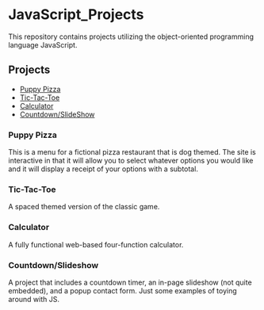 # JavaScript_Projects
This repository contains projects utilizing the object-oriented programming language JavaScript.

## Projects
- [Puppy Pizza](Pizza_Project)
- [Tic-Tac-Toe](TicTacToe)
- [Calculator](Calculator)
- [Countdown/SlideShow](Project9_countdown_slideshow)

### Puppy Pizza
This is a menu for a fictional pizza restaurant that is dog themed.  The site is interactive in that it will allow you to select whatever options you would like and it will display a receipt of your options with a subtotal.

### Tic-Tac-Toe
A spaced themed version of the classic game. 

### Calculator
A fully functional web-based four-function calculator.

### Countdown/Slideshow
A project that includes a countdown timer, an in-page slideshow (not quite embedded), and a popup contact form.  Just some examples of toying around with JS.
